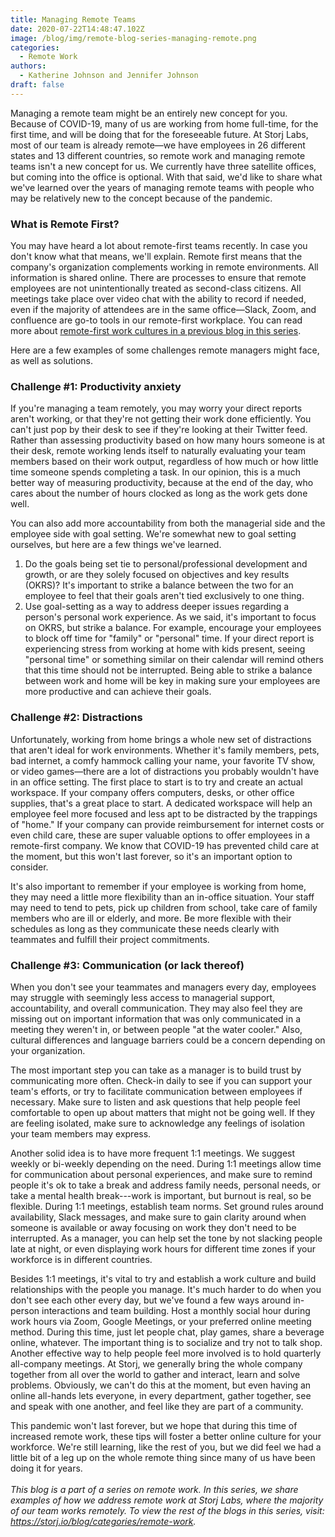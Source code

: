 ```yaml
---
title: Managing Remote Teams
date: 2020-07-22T14:48:47.102Z
image: /blog/img/remote-blog-series-managing-remote.png
categories:
  - Remote Work
authors:
  - Katherine Johnson and Jennifer Johnson
draft: false
---
```

Managing a remote team might be an entirely new concept for you. Because of COVID-19, many of us are working from home full-time, for the first time, and will be doing that for the foreseeable future. At Storj Labs, most of our team is already remote—we have employees in 26 different states and 13 different countries, so remote work and managing remote teams isn't a new concept for us. We currently have three satellite offices, but coming into the office is optional. With that said, we'd like to share what we've learned over the years of managing remote teams with people who may be relatively new to the concept because of the pandemic.

### What is Remote First?

You may have heard a lot about remote-first teams recently. In case you don't know what that means, we'll explain. Remote first means that the company's organization complements working in remote environments. All information is shared online. There are processes to ensure that remote employees are not unintentionally treated as second-class citizens. All meetings take place over video chat with the ability to record if needed, even if the majority of attendees are in the same office—Slack, Zoom, and confluence are go-to tools in our remote-first workplace. You can read more about [remote-first work cultures in a previous blog in this series](https://storj.io/blog/2020/07/remote-first-versus-partially-remote-work-cultures/). 

Here are a few examples of some challenges remote managers might face, as well as solutions.

### Challenge #1: Productivity anxiety

If you're managing a team remotely, you may worry your direct reports aren't working, or that they're not getting their work done efficiently. You can't just pop by their desk to see if they're looking at their Twitter feed. Rather than assessing productivity based on how many hours someone is at their desk, remote working lends itself to naturally evaluating your team members based on their work output, regardless of how much or how little time someone spends completing a task. In our opinion, this is a much better way of measuring productivity, because at the end of the day, who cares about the number of hours clocked as long as the work gets done well.

You can also add more accountability from both the managerial side and the employee side with goal setting. We're somewhat new to goal setting ourselves, but here are a few things we've learned.

1. Do the goals being set tie to personal/professional development and growth, or are they solely focused on objectives and key results (OKRS)? It's important to strike a balance between the two for an employee to feel that their goals aren't tied exclusively to one thing.
2. Use goal-setting as a way to address deeper issues regarding a person's personal work experience. As we said, it's important to focus on OKRS, but strike a balance. For example, encourage your employees to block off time for "family" or "personal" time. If your direct report is experiencing stress from working at home with kids present, seeing "personal time" or something similar on their calendar will remind others that this time should not be interrupted. Being able to strike a balance between work and home will be key in making sure your employees are more productive and can achieve their goals.

### Challenge #2: Distractions

Unfortunately, working from home brings a whole new set of distractions that aren't ideal for work environments. Whether it's family members, pets, bad internet, a comfy hammock calling your name, your favorite TV show, or video games—there are a lot of distractions you probably wouldn't have in an office setting. The first place to start is to try and create an actual workspace. If your company offers computers, desks, or other office supplies, that's a great place to start. A dedicated workspace will help an employee feel more focused and less apt to be distracted by the trappings of "home." If your company can provide reimbursement for internet costs or even child care, these are super valuable options to offer employees in a remote-first company. We know that COVID-19 has prevented child care at the moment, but this won't last forever, so it's an important option to consider.

It's also important to remember if your employee is working from home, they may need a little more flexibility than an in-office situation. Your staff may need to tend to pets, pick up children from school, take care of family members who are ill or elderly, and more. Be more flexible with their schedules as long as they communicate these needs clearly with teammates and fulfill their project commitments.

### Challenge #3: Communication (or lack thereof)

When you don't see your teammates and managers every day, employees may struggle with seemingly less access to managerial support, accountability, and overall communication. They may also feel they are missing out on important information that was only communicated in a meeting they weren't in, or between people "at the water cooler." Also, cultural differences and language barriers could be a concern depending on your organization.

The most important step you can take as a manager is to build trust by communicating more often. Check-in daily to see if you can support your team's efforts, or try to facilitate communication between employees if necessary. Make sure to listen and ask questions that help people feel comfortable to open up about matters that might not be going well. If they are feeling isolated, make sure to acknowledge any feelings of isolation your team members may express.

Another solid idea is to have more frequent 1:1 meetings. We suggest weekly or bi-weekly depending on the need. During 1:1 meetings allow time for communication about personal experiences, and make sure to remind people it's ok to take a break and address family needs, personal needs, or take a mental health break---work is important, but burnout is real, so be flexible. During 1:1 meetings, establish team norms. Set ground rules around availability, Slack messages, and make sure to gain clarity around when someone is available or away focusing on work they don't need to be interrupted. As a manager, you can help set the tone by not slacking people late at night, or even displaying work hours for different time zones if your workforce is in different countries.

Besides 1:1 meetings, it's vital to try and establish a work culture and build relationships with the people you manage. It's much harder to do when you don't see each other every day, but we've found a few ways around in-person interactions and team building. Host a monthly social hour during work hours via Zoom, Google Meetings, or your preferred online meeting method. During this time, just let people chat, play games, share a beverage online, whatever. The important thing is to socialize and try not to talk shop. Another effective way to help people feel more involved is to hold quarterly all-company meetings. At Storj, we generally bring the whole company together from all over the world to gather and interact, learn and solve problems. Obviously, we can't do this at the moment, but even having an online all-hands lets everyone, in every department, gather together, see and speak with one another, and feel like they are part of a community.

This pandemic won't last forever, but we hope that during this time of increased remote work, these tips will foster a better online culture for your workforce. We're still learning, like the rest of you, but we did feel we had a little bit of a leg up on the whole remote thing since many of us have been doing it for years.\
\
*This blog is a part of a series on remote work. In this series, we share examples of how we address remote work at Storj Labs, where the majority of our team works remotely. To view the rest of the blogs in this series, visit: <https://storj.io/blog/categories/remote-work>.*